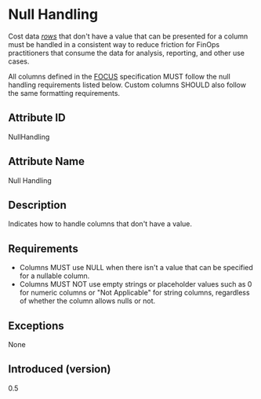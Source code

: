 # Null Handling

Cost data [*rows*](#glossary:row) that don't have a value that can be presented for a column must be handled in a consistent way to reduce
friction for FinOps practitioners that consume the data for analysis, reporting, and other use cases.

All columns defined in the [FOCUS](#glossary:finops-cost-and-usage-specification) specification MUST follow the null handling requirements listed below. Custom columns SHOULD also follow the same formatting requirements.

## Attribute ID

NullHandling

## Attribute Name

Null Handling

## Description

Indicates how to handle columns that don't have a value.

## Requirements

* Columns MUST use NULL when there isn't a value that can be specified for a nullable column.
* Columns MUST NOT use empty strings or placeholder values such as 0 for numeric columns or "Not Applicable" for string columns, regardless of whether the column allows nulls or not.

## Exceptions

None

## Introduced (version)

0.5
